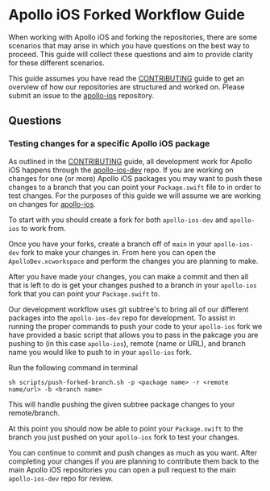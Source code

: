 # Apollo iOS Forked Workflow Guide

When working with Apollo iOS and forking the repositories, there are some scenarios that may arise in which you have questions on the best way to proceed. This guide will collect these questions and aim to provide clarity for these different scenarios.

This guide assumes you have read the [CONTRIBUTING](https://github.com/apollographql/apollo-ios-dev/blob/main/CONTRIBUTING.md) guide to get an overview of how our repositories are structured and worked on. Please submit an issue to the [apollo-ios](https://github.com/apollographql/apollo-ios/issues) repository.

## Questions

### Testing changes for a specific Apollo iOS package

As outlined in the [CONTRIBUTING](https://github.com/apollographql/apollo-ios-dev/blob/main/CONTRIBUTING.md) guide, all development work for Apollo iOS happens through the [apollo-ios-dev](https://github.com/apollographql/apollo-ios-dev) repo. If you are working on changes for one (or more) Apollo iOS packages you may want to push these changes to a branch that you can point your `Package.swift` file to in order to test changes. For the purposes of this guide we will assume we are working on changes for [apollo-ios](https://github.com/apollographql/apollo-ios).

To start with you should create a fork for both `apollo-ios-dev` and `apollo-ios` to work from.

Once you have your forks, create a branch off of `main` in your `apollo-ios-dev` fork to make your changes in. From here you can open the `ApolloDev.xcworkspace` and perform the changes you are planning to make.

After you have made your changes, you can make a commit and then all that is left to do is get your changes pushed to a branch in your `apollo-ios` fork that you can point your `Package.swift` to.

Our development workflow uses git subtree's to bring all of our different packages into the `apollo-ios-dev` repo for development. To assist in running the proper commands to push your code to your `apollo-ios` fork we have provided a basic script that allows you to pass in the pakcage you are pushing to (in this case `apollo-ios`), remote (name or URL), and branch name you would like to push to in your `apollo-ios` fork.

Run the following command in terminal

```
sh scripts/push-forked-branch.sh -p <package name> -r <remote name/url> -b <branch name>
```

This will handle pushing the given subtree package changes to your remote/branch.

At this point you should now be able to point your `Package.swift` to the branch you just pushed on your `apollo-ios` fork to test your changes.

You can continue to commit and push changes as much as you want. After completing your changes if you are planning to contribute them back to the main Apollo iOS repositories you can open a pull request to the main `apollo-ios-dev` repo for review.